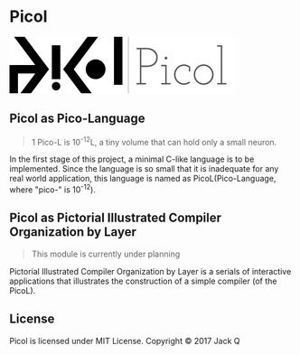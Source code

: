 # Picol

![Picol-Text](./picol-text.png)

## Picol as Pico-Language

> 1 Pico-L is 10<sup>-12</sup>L, a tiny volume that can hold only a small neuron.

In the first stage of this project, a minimal C-like language is to be implemented.
Since the language is so small that it is inadequate for any real world application,
this language is named as PicoL(Pico-Language, where "pico-" is 10<sup>-12</sup>).

## Picol as Pictorial Illustrated Compiler Organization by Layer

> This module is currently under planning

Pictorial Illustrated Compiler Organization by Layer is a serials of interactive 
applications that illustrates the construction of a simple compiler
(of the PicoL).

## License

Picol is licensed under MIT License. Copyright &copy; 2017 Jack Q
